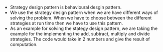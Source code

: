 - Strategy design pattern is behavioural desgin pattern.
- We use the strategy design pattern when we are have different ways of solving the problem. When we have to choose between the different strategies at run time then we have to use this pattern.
- As an example for solving the stategy design pattern, we are taking the example for the implementing the add, subtract, multiply and divide strategies. The code would take in 2 numbers and give the result of computation.